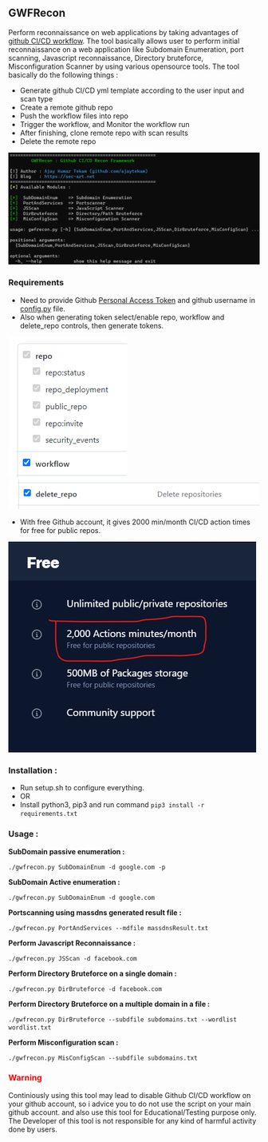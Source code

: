 ## GWFRecon    

Perform reconnaissance on web applications by taking advantages of [github CI/CD workflow](https://resources.github.com/ci-cd/). The tool basically allows user to perform initial reconnaissance on a web application like Subdomain Enumeration, port scanning, Javascript reconnaissance, Directory bruteforce, Misconfiguration Scanner by using various opensource tools. The tool basically do the following things : 

* Generate github CI/CD yml template according to the user input and scan type  
* Create a remote github repo
* Push the workflow files into repo  
* Trigger the workflow, and Monitor the workflow run  
* After finishing, clone remote repo with scan results
* Delete the remote repo 

![](src/src1.png)

### Requirements   

* Need to provide Github [Personal Access Token](https://docs.github.com/en/authentication/keeping-your-account-and-data-secure/creating-a-personal-access-token) and github username in [config.py](config.py) file.   
* Also when generating token select/enable repo, workflow and delete_repo controls, then generate tokens.   

![](src/src2.png)   
![](src/src3.png)   

* With free Github account, it gives 2000 min/month CI/CD action times for free for public repos.  

![](src/src4.png)   

### Installation :  

* Run setup.sh to configure everything. 
* OR   
* Install python3, pip3 and run command `pip3 install -r requirements.txt`

### Usage :  

__SubDomain passive enumeration :__  

```  
./gwfrecon.py SubDomainEnum -d google.com -p
```  

__SubDomain Active enumeration :__  

```  
./gwfrecon.py SubDomainEnum -d google.com 
``` 

__Portscanning using massdns generated result file :__   

```  
./gwfrecon.py PortAndServices --mdfile massdnsResult.txt  
```  

__Perform Javascript Reconnaissance :__   

```  
./gwfrecon.py JSScan -d facebook.com  
```  

__Perform Directory Bruteforce on a single domain :__  

```  
./gwfrecon.py DirBruteforce -d facebook.com
```  

__Perform Directory Bruteforce on a multiple domain in a file :__  

```  
./gwfrecon.py DirBruteforce --subdfile subdomains.txt --wordlist wordlist.txt  
```  

__Perform Misconfiguration scan :__   

```  
./gwfrecon.py MisConfigScan --subdfile subdomains.txt
```  


### <span style="color:red">Warning</span>

Continiously using this tool may lead to disable Github CI/CD workflow on your github account, so i advice you to do not use the script on your main github account. and also use this tool for Educational/Testing purpose only. The Developer of this tool is not responsible for any kind of harmful activity done by users.   
